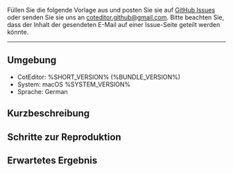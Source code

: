 
Füllen Sie die folgende Vorlage aus und posten Sie sie auf [GitHub Issues](https://github.com/coteditor/CotEditor/issues) oder senden Sie sie uns an <coteditor.github@gmail.com>. Bitte beachten Sie, dass der Inhalt der gesendeten E-Mail auf einer Issue-Seite geteilt werden könnte.

-----------------------------------------------

## Umgebung

- CotEditor: %SHORT_VERSION% (%BUNDLE_VERSION%)
- System: macOS %SYSTEM_VERSION%
- Sprache: German


## Kurzbeschreibung

<!-- Schreiben Sie hier Ihren Kommentar -->


## Schritte zur Reproduktion

<!-- Schreiben Sie hier Ihren Kommentar -->


## Erwartetes Ergebnis

<!-- Schreiben Sie hier Ihren Kommentar -->
